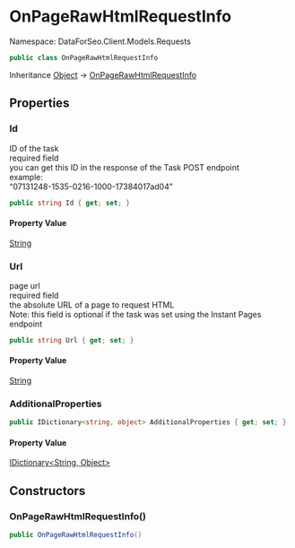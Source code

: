 # OnPageRawHtmlRequestInfo

Namespace: DataForSeo.Client.Models.Requests

```csharp
public class OnPageRawHtmlRequestInfo
```

Inheritance [Object](https://docs.microsoft.com/en-us/dotnet/api/system.object) → [OnPageRawHtmlRequestInfo](./dataforseo.client.models.requests.onpagerawhtmlrequestinfo.md)

## Properties

### **Id**

ID of the task
 <br>required field
 <br>you can get this ID in the response of the Task POST endpoint
 <br>example:
 <br>“07131248-1535-0216-1000-17384017ad04”

```csharp
public string Id { get; set; }
```

#### Property Value

[String](https://docs.microsoft.com/en-us/dotnet/api/system.string)<br>

### **Url**

page url
 <br>required field
 <br>the absolute URL of a page to request HTML
 <br>Note: this field is optional if the task was set using the Instant Pages endpoint

```csharp
public string Url { get; set; }
```

#### Property Value

[String](https://docs.microsoft.com/en-us/dotnet/api/system.string)<br>

### **AdditionalProperties**

```csharp
public IDictionary<string, object> AdditionalProperties { get; set; }
```

#### Property Value

[IDictionary&lt;String, Object&gt;](https://docs.microsoft.com/en-us/dotnet/api/system.collections.generic.idictionary-2)<br>

## Constructors

### **OnPageRawHtmlRequestInfo()**

```csharp
public OnPageRawHtmlRequestInfo()
```
